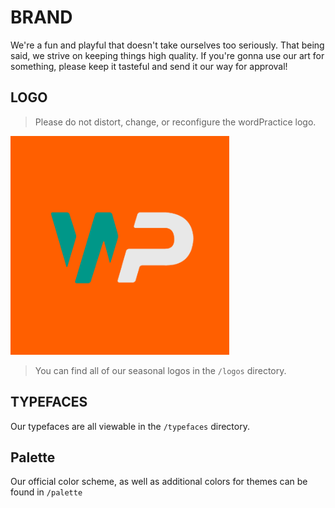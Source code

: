 # **BRAND**

We're a fun and playful that doesn't take ourselves too seriously. That being said, we strive on keeping things high quality. If you're gonna use our art for something, please keep it tasteful and send it our way for approval!

## **LOGO**
> Please do not distort, change, or reconfigure the wordPractice logo.



<img src="./logos/DEFAULT-wordPractice.png" width="350">


> You can find all of our seasonal logos in the `/logos` directory.

## **TYPEFACES**

Our typefaces are all viewable in the `/typefaces` directory.

## **Palette**

Our official color scheme, as well as additional colors for themes can be found in `/palette`